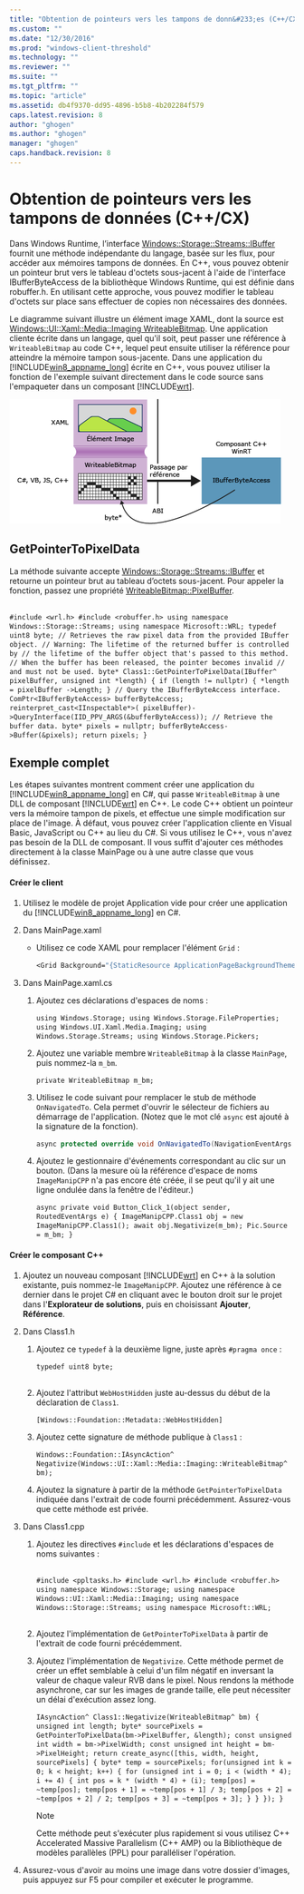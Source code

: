 ```yaml
---
title: "Obtention de pointeurs vers les tampons de donn&#233;es (C++/CX) | Microsoft Docs"
ms.custom: ""
ms.date: "12/30/2016"
ms.prod: "windows-client-threshold"
ms.technology: ""
ms.reviewer: ""
ms.suite: ""
ms.tgt_pltfrm: ""
ms.topic: "article"
ms.assetid: db4f9370-dd95-4896-b5b8-4b202284f579
caps.latest.revision: 8
author: "ghogen"
ms.author: "ghogen"
manager: "ghogen"
caps.handback.revision: 8
---
```

# Obtention de pointeurs vers les tampons de donn&#233;es (C++/CX)
Dans Windows Runtime, l’interface [Windows::Storage::Streams::IBuffer](http://msdn.microsoft.com/library/windows/apps/windows.storage.streams.ibuffer.aspx) fournit une méthode indépendante du langage, basée sur les flux, pour accéder aux mémoires tampons de données. En C\+\+, vous pouvez obtenir un pointeur brut vers le tableau d'octets sous\-jacent à l'aide de l'interface IBufferByteAccess de la bibliothèque Windows Runtime, qui est définie dans robuffer.h. En utilisant cette approche, vous pouvez modifier le tableau d'octets sur place sans effectuer de copies non nécessaires des données.  
  
 Le diagramme suivant illustre un élément image XAML, dont la source est [Windows::UI::Xaml::Media::Imaging WriteableBitmap](http://msdn.microsoft.com/%20library/windows/apps/windows.ui.xaml.media.imaging.writeablebitmap.aspx). Une application cliente écrite dans un langage, quel qu'il soit, peut passer une référence à `WriteableBitmap` au code C\+\+, lequel peut ensuite utiliser la référence pour atteindre la mémoire tampon sous\-jacente. Dans une application du [!INCLUDE[win8_appname_long](../cppcx/includes/win8-appname-long-md.md)] écrite en C\+\+, vous pouvez utiliser la fonction de l'exemple suivant directement dans le code source sans l'empaqueter dans un composant [!INCLUDE[wrt](../cppcx/includes/wrt-md.md)].  
  
 ![Code C&#43;&#43; accédant directement aux données de pixel](../cppcx/media/ibufferbyteaccessdiagram.png "IBufferByteAccessDiagram")  
  
## GetPointerToPixelData  
 La méthode suivante accepte [Windows::Storage::Streams::IBuffer](http://msdn.microsoft.com/library/windows/apps/windows.storage.streams.ibuffer.aspx) et retourne un pointeur brut au tableau d’octets sous\-jacent. Pour appeler la fonction, passez une propriété [WriteableBitmap::PixelBuffer](http://msdn.microsoft.com/library/windows/apps/windows.ui.xaml.media.imaging.writeablebitmap.pixelbuffer.aspx).  
  
```  
  
#include <wrl.h> #include <robuffer.h> using namespace Windows::Storage::Streams; using namespace Microsoft::WRL; typedef uint8 byte; // Retrieves the raw pixel data from the provided IBuffer object. // Warning: The lifetime of the returned buffer is controlled by // the lifetime of the buffer object that's passed to this method. // When the buffer has been released, the pointer becomes invalid // and must not be used. byte* Class1::GetPointerToPixelData(IBuffer^ pixelBuffer, unsigned int *length) { if (length != nullptr) { *length = pixelBuffer ->Length; } // Query the IBufferByteAccess interface. ComPtr<IBufferByteAccess> bufferByteAccess; reinterpret_cast<IInspectable*>( pixelBuffer)->QueryInterface(IID_PPV_ARGS(&bufferByteAccess)); // Retrieve the buffer data. byte* pixels = nullptr; bufferByteAccess->Buffer(&pixels); return pixels; }  
```  
  
## Exemple complet  
 Les étapes suivantes montrent comment créer une application du [!INCLUDE[win8_appname_long](../cppcx/includes/win8-appname-long-md.md)] en C\#, qui passe `WriteableBitmap` à une DLL de composant [!INCLUDE[wrt](../cppcx/includes/wrt-md.md)] en C\+\+. Le code C\+\+ obtient un pointeur vers la mémoire tampon de pixels, et effectue une simple modification sur place de l'image. À défaut, vous pouvez créer l'application cliente en Visual Basic, JavaScript ou C\+\+ au lieu du C\#. Si vous utilisez le C\+\+, vous n'avez pas besoin de la DLL de composant. Il vous suffit d'ajouter ces méthodes directement à la classe MainPage ou à une autre classe que vous définissez.  
  
#### Créer le client  
  
1.  Utilisez le modèle de projet Application vide pour créer une application du [!INCLUDE[win8_appname_long](../cppcx/includes/win8-appname-long-md.md)] en C\#.  
  
2.  Dans MainPage.xaml  
  
    -   Utilisez ce code XAML pour remplacer l'élément `Grid` :  
  
        ```vb  
        <Grid Background="{StaticResource ApplicationPageBackgroundThemeBrush}"> <StackPanel HorizontalAlignment="Left" Margin="176,110,0,0" VerticalAlignment="Top" Width="932"> <Image x:Name="Pic"/> <Button Content="Process Image" HorizontalAlignment="Stretch" VerticalAlignment="Stretch" Height="47" Click="Button_Click_1"/> </StackPanel> </Grid>  
        ```  
  
3.  Dans MainPage.xaml.cs  
  
    1.  Ajoutez ces déclarations d'espaces de noms :  
  
        ```  
        using Windows.Storage; using Windows.Storage.FileProperties; using Windows.UI.Xaml.Media.Imaging; using Windows.Storage.Streams; using Windows.Storage.Pickers;  
        ```  
  
    2.  Ajoutez une variable membre `WriteableBitmap` à la classe `MainPage`, puis nommez\-la `m_bm`.  
  
        ```  
        private WriteableBitmap m_bm;  
        ```  
  
    3.  Utilisez le code suivant pour remplacer le stub de méthode `OnNavigatedTo`. Cela permet d'ouvrir le sélecteur de fichiers au démarrage de l'application. \(Notez que le mot clé `async` est ajouté à la signature de la fonction\).  
  
        ```csharp  
        async protected override void OnNavigatedTo(NavigationEventArgs e) { FileOpenPicker openPicker = new FileOpenPicker(); openPicker.ViewMode = PickerViewMode.Thumbnail; openPicker.SuggestedStartLocation = PickerLocationId.PicturesLibrary; openPicker.FileTypeFilter.Add(".jpg"); openPicker.FileTypeFilter.Add(".jpeg"); openPicker.FileTypeFilter.Add(".png"); StorageFile file = await openPicker.PickSingleFileAsync(); if (file != null) { // Get the size of the image for the WriteableBitmap constructor. ImageProperties props = await file.Properties.GetImagePropertiesAsync(); m_bm = new WriteableBitmap((int)props.Height, (int)props.Width); m_bm.SetSource(await file.OpenReadAsync()); Pic.Source = m_bm; } else { //  Handle error... } }  
        ```  
  
    4.  Ajoutez le gestionnaire d'événements correspondant au clic sur un bouton. \(Dans la mesure où la référence d'espace de noms `ImageManipCPP` n'a pas encore été créée, il se peut qu'il y ait une ligne ondulée dans la fenêtre de l'éditeur.\)  
  
        ```  
        async private void Button_Click_1(object sender, RoutedEventArgs e) { ImageManipCPP.Class1 obj = new ImageManipCPP.Class1(); await obj.Negativize(m_bm); Pic.Source = m_bm; }  
        ```  
  
#### Créer le composant C\+\+  
  
1.  Ajoutez un nouveau composant [!INCLUDE[wrt](../cppcx/includes/wrt-md.md)] en C\+\+ à la solution existante, puis nommez\-le `ImageManipCPP`. Ajoutez une référence à ce dernier dans le projet C\# en cliquant avec le bouton droit sur le projet dans l'**Explorateur de solutions**, puis en choisissant **Ajouter**, **Référence**.  
  
2.  Dans Class1.h  
  
    1.  Ajoutez ce `typedef` à la deuxième ligne, juste après `#pragma once` :  
  
        ```  
        typedef uint8 byte;  
  
        ```  
  
    2.  Ajoutez l'attribut `WebHostHidden` juste au\-dessus du début de la déclaration de `Class1`.  
  
        ```  
        [Windows::Foundation::Metadata::WebHostHidden]  
        ```  
  
    3.  Ajoutez cette signature de méthode publique à `Class1` :  
  
        ```  
        Windows::Foundation::IAsyncAction^ Negativize(Windows::UI::Xaml::Media::Imaging::WriteableBitmap^ bm);  
        ```  
  
    4.  Ajoutez la signature à partir de la méthode `GetPointerToPixelData` indiquée dans l'extrait de code fourni précédemment. Assurez\-vous que cette méthode est privée.  
  
3.  Dans Class1.cpp  
  
    1.  Ajoutez les directives `#include` et les déclarations d'espaces de noms suivantes :  
  
        ```  
  
        #include <ppltasks.h> #include <wrl.h> #include <robuffer.h> using namespace Windows::Storage; using namespace Windows::UI::Xaml::Media::Imaging; using namespace Windows::Storage::Streams; using namespace Microsoft::WRL;  
  
        ```  
  
    2.  Ajoutez l'implémentation de `GetPointerToPixelData` à partir de l'extrait de code fourni précédemment.  
  
    3.  Ajoutez l'implémentation de `Negativize`. Cette méthode permet de créer un effet semblable à celui d'un film négatif en inversant la valeur de chaque valeur RVB dans le pixel. Nous rendons la méthode asynchrone, car sur les images de grande taille, elle peut nécessiter un délai d'exécution assez long.  
  
        ```  
        IAsyncAction^ Class1::Negativize(WriteableBitmap^ bm) { unsigned int length; byte* sourcePixels = GetPointerToPixelData(bm->PixelBuffer, &length); const unsigned int width = bm->PixelWidth; const unsigned int height = bm->PixelHeight; return create_async([this, width, height, sourcePixels] { byte* temp = sourcePixels; for(unsigned int k = 0; k < height; k++) { for (unsigned int i = 0; i < (width * 4); i += 4) { int pos = k * (width * 4) + (i); temp[pos] = ~temp[pos]; temp[pos + 1] = ~temp[pos + 1] / 3; temp[pos + 2] = ~temp[pos + 2] / 2; temp[pos + 3] = ~temp[pos + 3]; } } }); }  
        ```  
  
        > [!NOTE]
        >  Cette méthode peut s'exécuter plus rapidement si vous utilisez C\+\+ Accelerated Massive Parallelism \(C\+\+ AMP\) ou la Bibliothèque de modèles parallèles \(PPL\) pour paralléliser l'opération.  
  
4.  Assurez\-vous d'avoir au moins une image dans votre dossier d'images, puis appuyez sur F5 pour compiler et exécuter le programme.